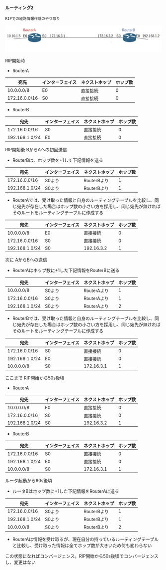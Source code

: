 ### `ルーティング2`

`RIPでの経路情報作成のやり取り`

<img width="700" alt="" src="./images/経路情報作成.png">

RIP開始時

- RouterA

|宛先|インターフェイス|ネクストホップ|ホップ数|
|---|-------------|------------|-------|
|10.0.0.0/8|E0|直接接続|0|
|172.16.0.0/16|S0|直接接続|0|

- RouterB

|宛先|インターフェイス|ネクストホップ|ホップ数|
|---|-------------|------------|-------|
|172.16.0.0/16|S0|直接接続|0|
|192.168.1.0/24|E0|直接接続|0|

RIP開始後 BからAへの初回送信

- RouterBは、ホップ数を+1して下記情報を送る

|宛先|インターフェイス|ネクストホップ|ホップ数|
|---|-------------|------------|-------|
|172.16.0.0/16|S0より|RouterBより|1|
|192.168.1.0/24|S0より|RouterBより|1|

- RouterAでは、受け取った情報と自身のルーティングテーブルを比較し、同じ宛先が存在した場合はホップ数の小さい方を採用し、同じ宛先が無ければそのルートをルーティングテーブルに作成する

|宛先|インターフェイス|ネクストホップ|ホップ数|
|---|-------------|------------|-------|
|10.0.0.0/8|E0|直接接続|0|
|172.16.0.0/16|S0|直接接続|0|
|192.168.1.0/24|S0|192.16.3.2|1|

次に  AからBへの送信

- RouterAはホップ数に+1した下記情報をRouterBに送る

|宛先|インターフェイス|ネクストホップ|ホップ数|
|---|-------------|------------|-------|
|10.0.0.0/8|S0より|RouterAより|1|
|172.16.0.0/16|S0より|RouterAより|1|
|192.168.1.0/24|S0より|RouterAより|2|

- RouterBでは、受け取った情報と自身のルーティングテーブルを比較し、同じ宛先が存在した場合はホップ数の小さい方を採用し、同じ宛先が無ければそのルートをルーティングテーブルに作成する

|宛先|インターフェイス|ネクストホップ|ホップ数|
|---|-------------|------------|-------|
|172.16.0.0/16|S0|直接接続|0|
|192.168.1.0/24|E0|直接接続|0|
|10.0.0.0/8|S0|172.16.3.1|1|

ここまで RIP開始から50s後頃

- RouterA

|宛先|インターフェイス|ネクストホップ|ホップ数|
|---|-------------|------------|-------|
|10.0.0.0/8|E0|直接接続|0|
|172.16.0.0/16|S0|直接接続|0|
|192.168.1.0/24|S0|192.16.3.2|1|

- RouterB

|宛先|インターフェイス|ネクストホップ|ホップ数|
|---|-------------|------------|-------|
|172.16.0.0/16|S0|直接接続|0|
|192.168.1.0/24|E0|直接接続|0|
|10.0.0.0/8|S0|172.16.3.1|1|

ルータ起動から60s後頃

- ルータBはホップ数に+1した下記情報をRouterAに送る

|宛先|インターフェイス|ネクストホップ|ホップ数|
|---|-------------|------------|-------|
|172.16.0.0/16|S0より|RouterBより|1|
|192.168.1.0/24|S0より|RouterBより|1|
|10.0.0.0/8|S0より|RouterBより|2|

- RouterAは情報を受け取るが、現在自分の持っているルーティングテーブルと比較し、受け取った情報は全てホップ数が大きいため何も変わらない

この状態になればコンバージェンス。RIP開始から50s後頃でコンバージェンスし、変更はない
